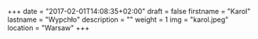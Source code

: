 +++
date = "2017-02-01T14:08:35+02:00"
draft = false
firstname = "Karol"
lastname = "Wypchło"
description = ""
weight = 1
img = "karol.jpeg"
location = "Warsaw"
+++
